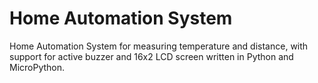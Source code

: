# Home Automation System

Home Automation System for measuring temperature and distance, with support for active buzzer and 16x2 LCD screen written in Python and MicroPython.